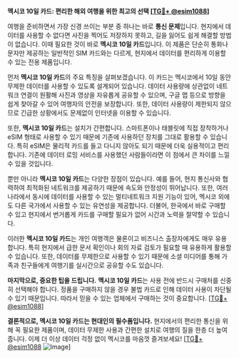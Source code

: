 **멕시코 10일 카드: 편리한 해외 여행을 위한 최고의 선택 [[TG💪+ @esim1088](https://t.me/s/esim1088)]**

여행을 준비하면서 가장 신경 쓰이는 부분 중 하나는 바로 **통신 문제**입니다. 현지에서 데이터를 사용할 수 없다면 사진을 찍어도 저장하지 못하고, 길을 잃어도 쉽게 해결할 방법이 없습니다. 이때 필요한 것이 바로 **멕시코 10일 카드**입니다. 이 제품은 단순히 통화나 문자만 제공하는 일반적인 SIM 카드와는 다르게, 현지에서 데이터를 편리하게 이용할 수 있는 전용 제품입니다.

먼저 **멕시코 10일 카드**의 주요 특징을 살펴보겠습니다. 이 카드는 멕시코에서 10일 동안 무제한 데이터를 사용할 수 있도록 설계되어 있습니다. 데이터 사용량에 상관없이 네트워크 연결이 원활해 사진과 영상을 자유롭게 공유할 수 있으며, 구글 맵 등으로 방향을 쉽게 찾아갈 수 있어 여행자의 안전을 보장합니다. 또한, 데이터 사용량이 제한되지 않으므로 긴급한 상황에서도 문제없이 인터넷을 이용할 수 있습니다.

또한, **멕시코 10일 카드**는 설치가 간편합니다. 스마트폰이나 태블릿에 직접 장착하거나 eSIM 형태로 사용할 수 있기 때문에 기존에 사용하던 장치를 그대로 활용할 수 있습니다. 특히 eSIM은 물리적 카드를 들고 다니지 않아도 되기 때문에 더욱 실용적이고 편리합니다. 기존에 데이터 로밍 서비스를 사용했던 사람들이라면 이 점에서 큰 차이를 느낄 수 있을 것입니다.

뿐만 아니라 **멕시코 10일 카드**는 다양한 장점이 있습니다. 예를 들어, 현지 통신사와 협력하여 최적화된 네트워크를 제공하기 때문에 속도와 안정성이 뛰어납니다. 또한, 여러 나라에서 동시에 데이터를 사용할 수 있는 멀티네트워크 지원 기능이 있어, 멕시코 외에도 다른 국가에서 사용할 수 있는 유연성을 제공합니다. 더불어, 한국에서 바로 구매할 수 있고 현지에서 번거롭게 카드를 구매할 필요가 없어 시간과 노력을 절약할 수 있습니다.

이러한 **멕시코 10일 카드**는 개인 여행객은 물론이고 비즈니스 출장자에게도 매우 유용합니다. 특히 현지에서 급한 문서 확인이나 회의 자료 검토가 필요할 때 유용하게 활용할 수 있습니다. 또한, 데이터를 무제한으로 사용할 수 있기 때문에 소셜 미디어를 통해 가족과 친구들에게 여행기를 실시간으로 공유할 수도 있습니다.

**마지막으로, 중요한 팁을 드립니다.** **멕시코 10일 카드**는 사용 전에 반드시 구매처를 신중히 선택해야 합니다. 정품을 구매하지 않을 경우 불법 카드로 인해 데이터 사용이 차단될 수 있기 때문입니다. 따라서 믿을 수 있는 업체에서 구매하는 것이 중요합니다. [[TG💪+ @esim1088](https://t.me/s/esim1088)]

**결론적으로, 멕시코 10일 카드는 현대인의 필수품입니다.** 현지에서의 편리한 통신을 위해 꼭 필요한 제품이며, 데이터 무제한 사용과 간편한 설치로 여행의 질을 한층 더 높여줍니다. 이제 더 이상 데이터 걱정 없이 멕시코를 마음껏 즐겨보세요! [[TG💪+ @esim1088](https://t.me/s/esim1088) ![Image](https://i.postimg.cc/Y0z9fWf4/image.png)]